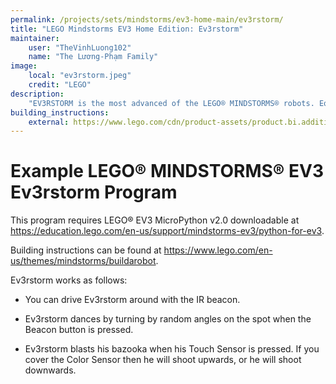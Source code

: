 ```yaml
---
permalink: /projects/sets/mindstorms/ev3-home-main/ev3rstorm/
title: "LEGO Mindstorms EV3 Home Edition: Ev3rstorm"
maintainer:
    user: "TheVinhLuong102"
    name: "The Lương-Phạm Family"
image:
    local: "ev3rstorm.jpeg"
    credit: "LEGO"
description:
    "EV3RSTORM is the most advanced of the LEGO® MINDSTORMS® robots. Equipped with a blasting bazooka and a spinning tri-blade, EV3RSTORM is superior in both intelligence as well as in fighting power."
building_instructions:
    external: https://www.lego.com/cdn/product-assets/product.bi.additional.extra.pdf/31313_X_EV3RSTORM.pdf
---
```


# Example LEGO® MINDSTORMS® EV3 Ev3rstorm Program

This program requires LEGO® EV3 MicroPython v2.0 downloadable at https://education.lego.com/en-us/support/mindstorms-ev3/python-for-ev3.

Building instructions can be found at https://www.lego.com/en-us/themes/mindstorms/buildarobot.

Ev3rstorm works as follows:

- You can drive Ev3rstorm around with the IR beacon.

- Ev3rstorm dances by turning by random angles on the spot when the Beacon button is pressed.

- Ev3rstorm blasts his bazooka when his Touch Sensor is pressed. If you cover the Color Sensor then he will shoot upwards, or he will shoot downwards.
